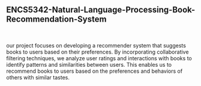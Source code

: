 <h2> ENCS5342-Natural-Language-Processing-Book-Recommendation-System</h2>
</br> 

our project focuses on developing a recommender system that suggests books to users based on their preferences. By incorporating collaborative filtering techniques, we analyze user ratings and interactions with books to identify patterns and similarities between users. This enables us to recommend books to users based on the preferences and behaviors of others with similar tastes.
